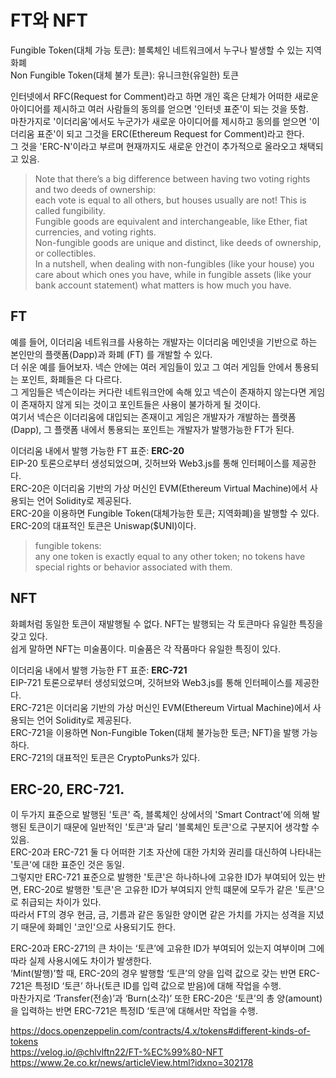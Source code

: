 # FT와 NFT  
Fungible Token(대체 가능 토큰): 블록체인 네트워크에서 누구나 발생할 수 있는 지역 화폐  
Non Fungible Token(대체 불가 토큰): 유니크한(유일한) 토큰  

인터넷에서 RFC(Request for Comment)라고 하면 개인 혹은 단체가 어떠한 새로운 아이디어를 제시하고 여러 사람들의 동의를 얻으면 '인터넷 표준'이 되는 것을 뜻함.  
마찬가지로 '이더리움'에서도 누군가가 새로운 아이디어를 제시하고 동의를 얻으면 '이더리움 표준'이 되고 그것을 ERC(Ethereum Request for Comment)라고 한다.  
그 것을 'ERC-N'이라고 부르며 현재까지도 새로운 안건이 추가적으로 올라오고 채택되고 있음.  

> Note that there’s a big difference between having two voting rights and two deeds of ownership:  
> each vote is equal to all others, but houses usually are not! This is called fungibility.  
> Fungible goods are equivalent and interchangeable, like Ether, fiat currencies, and voting rights.  
> Non-fungible goods are unique and distinct, like deeds of ownership, or collectibles.  
> In a nutshell, when dealing with non-fungibles (like your house) you care about which ones you have, while in fungible assets (like your bank account statement) what matters is how much you have.    


## FT  
예를 들어, 이더리움 네트워크를 사용하는 개발자는 이더리움 메인넷을 기반으로 하는 본인만의 플랫폼(Dapp)과 화폐 (FT) 를 개발할 수 있다.  
더 쉬운 예를 들어보자. 넥슨 안에는 여러 게임들이 있고 그 여러 게임들 안에서 통용되는 포인트, 화폐들은 다 다르다.  
그 게임들은 넥슨이라는 커다란 네트워크안에 속해 있고 넥슨이 존재하지 않는다면 게임이 존재하지 않게 되는 것이고 포인트들은 사용이 불가하게 될 것이다.  
여기서 넥슨은 이더리움에 대입되는 존재이고 게임은 개발자가 개발하는 플랫폼(Dapp), 그 플랫폼 내에서 통용되는 포인트는 개발자가 발행가능한 FT가 된다.  

이더리움 내에서 발행 가능한 FT 표준: **ERC-20**  
EIP-20 토론으로부터 생성되었으며, 깃허브와 Web3.js를 통해 인터페이스를 제공한다.  
ERC-20은 이더리움 기반의 가상 머신인 EVM(Ethereum Virtual Machine)에서 사용되는 언어 Solidity로 제공된다.  
ERC-20을 이용하면 Fungible Token(대체가능한 토큰; 지역화폐)을 발행할 수 있다.  
ERC-20의 대표적인 토큰은 Uniswap($UNI)이다.  

> fungible tokens:  
> any one token is exactly equal to any other token; no tokens have special rights or behavior associated with them.  


## NFT  
화폐처럼 동일한 토큰이 재발행될 수 없다. NFT는 발행되는 각 토큰마다 유일한 특징을 갖고 있다.  
쉽게 말하면 NFT는 미술품이다. 미술품은 각 작품마다 유일한 특징이 있다.  

이더리움 내에서 발행 가능한 FT 표준: **ERC-721**  
EIP-721 토론으로부터 생성되었으며, 깃허브와 Web3.js를 통해 인터페이스를 제공한다.  
ERC-721은 이더리움 기반의 가상 머신인 EVM(Ethereum Virtual Machine)에서 사용되는 언어 Solidity로 제공된다.  
ERC-721을 이용하면 Non-Fungible Token(대체 불가능한 토큰; NFT)을 발행 가능하다.  
ERC-721의 대표적인 토큰은 CryptoPunks가 있다.  


## ERC-20, ERC-721. 
이 두가지 표준으로 발행된 '토큰' 즉, 블록체인 상에서의 'Smart Contract'에 의해 발행된 토큰이기 때문에 일반적인 '토큰'과 달리 '블록체인 토큰'으로 구분지어 생각할 수 있음.  
ERC-20과 ERC-721 둘 다 어떠한 기초 자산에 대한 가치와 권리를 대신하여 나타내는 '토큰'에 대한 표준인 것은 동일.  
그렇지만 ERC-721 표준으로 발행한 '토큰'은 하나하나에 고유한 ID가 부여되어 있는 반면,
ERC-20로 발행한 '토큰'은 고유한 ID가 부여되지 안힉 떄문에 모두가 같은 '토큰'으로 취급되는 차이가 있다.  
따라서 FT의 경우 현금, 금, 기름과 같은 동일한 양이면 같은 가치를 가지는 성격을 지녔기 때문에 화폐인 '코인'으로 사용되기도 한다.  

ERC-20과 ERC-271의 큰 차이는 ‘토큰’에 고유한 ID가 부여되어 있는지 여부이며 그에 따라 실제 사용시에도 차이가 발생한다.  
‘Mint(발행)’할 때, ERC-20의 경우 발행할 ‘토큰’의 양을 입력 값으로 갖는 반면 ERC-721은 특정ID ‘토큰’ 하나(토큰 ID를 입력 값으로 받음)에 대해 작업을 수행.  
마찬가지로 ‘Transfer(전송)’과 ‘Burn(소각)’ 또한 ERC-20은 ‘토큰’의 총 양(amount)을 입력하는 반면 ERC-721은 특정ID ‘토큰’에 대해서만 작업을 수행.  


https://docs.openzeppelin.com/contracts/4.x/tokens#different-kinds-of-tokens  
https://velog.io/@chlvlftn22/FT-%EC%99%80-NFT  
https://www.2e.co.kr/news/articleView.html?idxno=302178  

